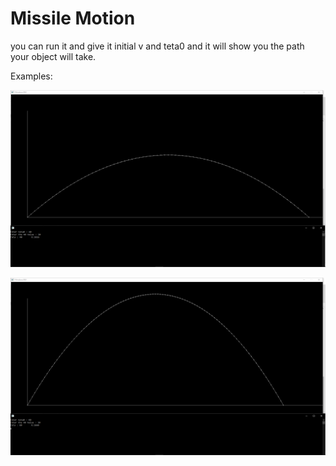 # Missile Motion
you can run it and give it initial v and teta0 and it will show you the path your object will take.

Examples: 

![1](https://raw.githubusercontent.com/k3rn3lpanicc/Cpp-Playground/master/Missile%20motion/1.png)



![1](https://raw.githubusercontent.com/k3rn3lpanicc/Cpp-Playground/master/Missile%20motion/2.png)
